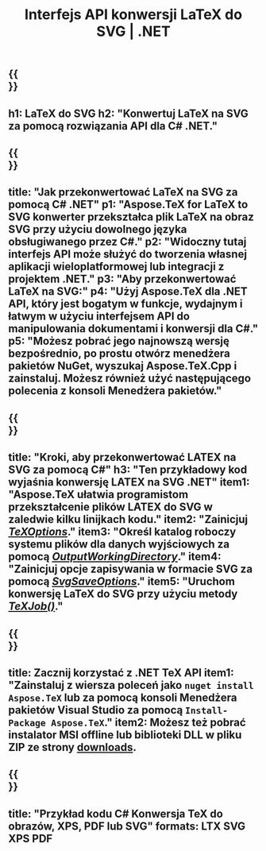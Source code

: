 ﻿---
translation: true
template: /_templates/_conversion-child-net.md
title: Interfejs API konwersji LaTeX do SVG | .NET
description: Funkcjonalność konwersji LaTeX do SVG. Zintegruj tę lokalną bibliotekę .NET ze swoim projektem lub użyj aplikacji wieloplatformowych, aby przekonwertować LaTeX na SVG.
keywords: lateks do svg api net, latex2svg zintegruj c#
url: /net/conversion/latex-to-svg/
family: tex
platformtag: net
feature: conversion
informat: LATEX
outformat: SVG
otherformats: BMP PNG JPEG TIFF PDF XPS
---

{{<section banner>}}
---
h1: LaTeX do SVG
h2: "Konwertuj LaTeX na SVG za pomocą rozwiązania API dla C# .NET."
---

{{<section overview>}}
---
title: "Jak przekonwertować LaTeX na SVG za pomocą C# .NET"
p1: "Aspose.TeX for LaTeX to SVG konwerter przekształca plik LaTeX na obraz SVG przy użyciu dowolnego języka obsługiwanego przez C#."
p2: "Widoczny tutaj interfejs API może służyć do tworzenia własnej aplikacji wieloplatformowej lub integracji z projektem .NET."
p3: "Aby przekonwertować LaTeX na SVG:"
p4: "Użyj Aspose.TeX dla .NET API, który jest bogatym w funkcje, wydajnym i łatwym w użyciu interfejsem API do manipulowania dokumentami i konwersji dla C#."
p5: "Możesz pobrać jego najnowszą wersję bezpośrednio, po prostu otwórz menedżera pakietów NuGet, wyszukaj Aspose.TeX.Cpp i zainstaluj. Możesz również użyć następującego polecenia z konsoli Menedżera pakietów."
---

{{<section feature1>}}
---
title: "Kroki, aby przekonwertować LATEX na SVG za pomocą C#"
h3: "Ten przykładowy kod wyjaśnia konwersję LATEX na SVG .NET"
item1: "Aspose.TeX ułatwia programistom przekształcenie plików LATEX do SVG w zaledwie kilku linijkach kodu."
item2: "Zainicjuj [*TeXOptions*](https://reference.aspose.com/tex/net/aspose.tex/texoptions/)."
item3: "Określ katalog roboczy systemu plików dla danych wyjściowych za pomocą [*OutputWorkingDirectory*](https://reference.aspose.com/tex/net/aspose.tex/texoptions/outputworkingdirectory/)."
item4: "Zainicjuj opcje zapisywania w formacie SVG za pomocą [*SvgSaveOptions*](https://reference.aspose.com/tex/net/aspose.tex.presentation.image/svgsaveoptions/)."
item5: "Uruchom konwersję LaTeX do SVG przy użyciu metody [*TeXJob()*](https://reference.aspose.com/tex/net/aspose.tex/texjob/)."
---

{{<section feature2>}}
---
title: Zacznij korzystać z .NET TeX API
item1: "Zainstaluj z wiersza poleceń jako ```nuget install Aspose.TeX``` lub za pomocą konsoli Menedżera pakietów Visual Studio za pomocą ```Install-Package Aspose.TeX```."
item2: Możesz też pobrać instalator MSI offline lub biblioteki DLL w pliku ZIP ze strony [downloads](https://releases.aspose.com/tex/net).
---

{{<section widget>}}
---
title: "Przykład kodu C# Konwersja TeX do obrazów, XPS, PDF lub SVG"
formats: LTX SVG XPS PDF
---